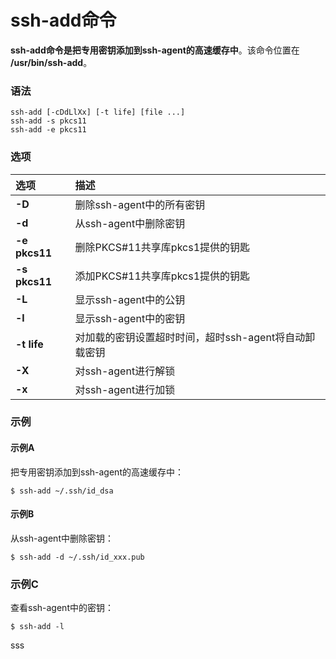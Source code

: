 ssh-add命令
=================================================================================
**ssh-add命令是把专用密钥添加到ssh-agent的高速缓存中**。该命令位置在 **/usr/bin/ssh-add**。

### 语法
```
ssh-add [-cDdLlXx] [-t life] [file ...]
ssh-add -s pkcs11
ssh-add -e pkcs11
```

### 选项

| 选项 | 描述 |
| :------------- | :------------- |
| **-D** | 删除ssh-agent中的所有密钥 |
| **-d** | 从ssh-agent中删除密钥 |
| **-e pkcs11** | 删除PKCS#11共享库pkcs1提供的钥匙 |
| **-s pkcs11** | 添加PKCS#11共享库pkcs1提供的钥匙 |
| **-L** | 显示ssh-agent中的公钥 |
| **-l** | 显示ssh-agent中的密钥 |
| **-t life** | 对加载的密钥设置超时时间，超时ssh-agent将自动卸载密钥 |
| **-X** | 对ssh-agent进行解锁 |
| **-x** | 对ssh-agent进行加锁 |

### 示例

#### 示例A
把专用密钥添加到ssh-agent的高速缓存中：
```shell
$ ssh-add ~/.ssh/id_dsa
```

#### 示例B
从ssh-agent中删除密钥：
```shell
$ ssh-add -d ~/.ssh/id_xxx.pub
```

### 示例C
查看ssh-agent中的密钥：
```shell
$ ssh-add -l
```








































sss

